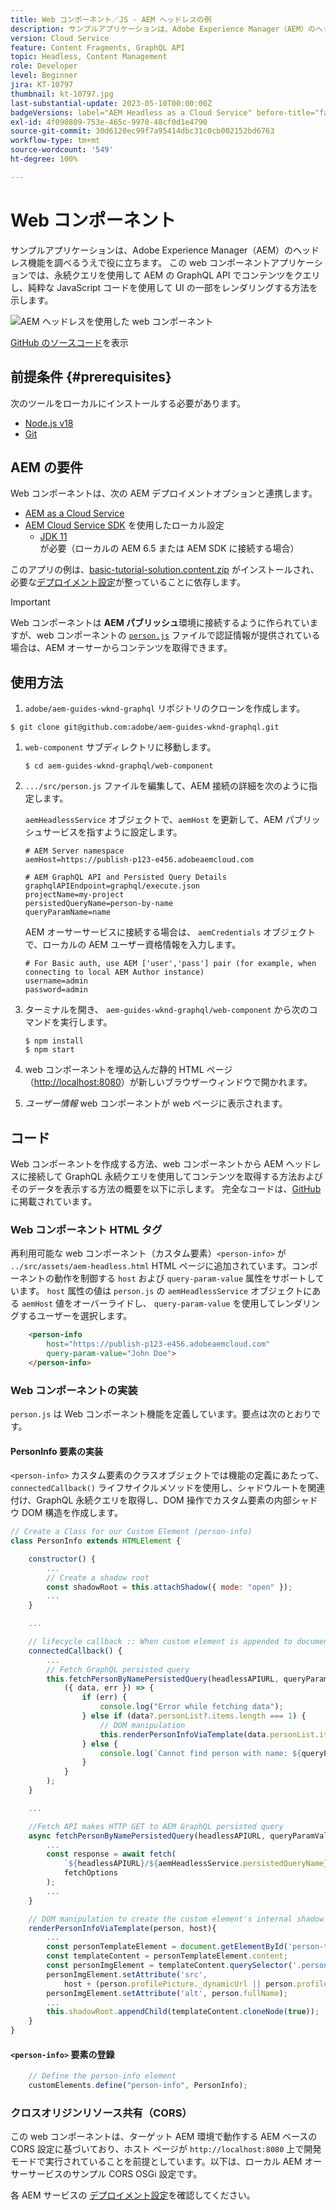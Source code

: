 ```yaml
---
title: Web コンポーネント／JS - AEM ヘッドレスの例
description: サンプルアプリケーションは、Adobe Experience Manager（AEM）のヘッドレス機能を調べるうえで役に立ちます。 この Web コンポーネント／JS アプリケーションでは、永続クエリを使用して AEM の GraphQL API でコンテンツをクエリする方法を示します。
version: Cloud Service
feature: Content Fragments, GraphQL API
topic: Headless, Content Management
role: Developer
level: Beginner
jira: KT-10797
thumbnail: kt-10797.jpg
last-substantial-update: 2023-05-10T00:00:00Z
badgeVersions: label="AEM Headless as a Cloud Service" before-title="false"
exl-id: 4f090809-753e-465c-9970-48cf0d1e4790
source-git-commit: 30d6120ec99f7a95414dbc31c0cb002152bd6763
workflow-type: tm+mt
source-wordcount: '549'
ht-degree: 100%

---
```


# Web コンポーネント

サンプルアプリケーションは、Adobe Experience Manager（AEM）のヘッドレス機能を調べるうえで役に立ちます。 この web コンポーネントアプリケーションでは、永続クエリを使用して AEM の GraphQL API でコンテンツをクエリし、純粋な JavaScript コードを使用して UI の一部をレンダリングする方法を示します。

![AEM ヘッドレスを使用した web コンポーネント](./assets/web-component/web-component.png)

[GitHub のソースコード](https://github.com/adobe/aem-guides-wknd-graphql/tree/main/web-component)を表示

## 前提条件 {#prerequisites}

次のツールをローカルにインストールする必要があります。

+ [Node.js v18](https://nodejs.org/ja/)
+ [Git](https://git-scm.com/)

## AEM の要件

Web コンポーネントは、次の AEM デプロイメントオプションと連携します。

+ [AEM as a Cloud Service](https://experienceleague.adobe.com/docs/experience-manager-cloud-service/content/implementing/deploying/overview.html?lang=ja)
+ [AEM Cloud Service SDK](https://experienceleague.adobe.com/docs/experience-manager-learn/cloud-service/local-development-environment-set-up/overview.html?lang=ja) を使用したローカル設定
   + [JDK 11](https://experience.adobe.com/#/downloads/content/software-distribution/jp/general.html?1_group.propertyvalues.property=.%2Fjcr%3Acontent%2Fmetadata%2Fdc%3AsoftwareType&amp;1_group.propertyvalues.operation=equals&amp;1_group.propertyvalues.0_values=software-type%3Atooling&amp;fulltext=Oracle%7E+JDK%7E+11%7E&amp;orderby=%40jcr%3Acontent%2Fjcr%3AlastModified&amp;orderby.sort=desc&amp;layout=list&amp;p.offset=0&amp;p.limit=14) が必要（ローカルの AEM 6.5 または AEM SDK に接続する場合）

このアプリの例は、[basic-tutorial-solution.content.zip](../multi-step/assets/explore-graphql-api/basic-tutorial-solution.content.zip) がインストールされ、必要な[デプロイメント設定](../deployment/web-component.md)が整っていることに依存します。


>[!IMPORTANT]
>
>Web コンポーネントは __AEM パブリッシュ__&#x200B;環境に接続するように作られていますが、web コンポーネントの [`person.js`](https://github.com/adobe/aem-guides-wknd-graphql/blob/main/web-component/src/person.js#L11) ファイルで認証情報が提供されている場合は、AEM オーサーからコンテンツを取得できます。

## 使用方法

1.  `adobe/aem-guides-wknd-graphql` リポジトリのクローンを作成します。

   ```shell
   $ git clone git@github.com:adobe/aem-guides-wknd-graphql.git
   ```

1. `web-component` サブディレクトリに移動します。

   ```shell
   $ cd aem-guides-wknd-graphql/web-component
   ```

1. `.../src/person.js` ファイルを編集して、AEM 接続の詳細を次のように指定します。

   `aemHeadlessService` オブジェクトで、`aemHost` を更新して、AEM パブリッシュサービスを指すように設定します。

   ```plain
   # AEM Server namespace
   aemHost=https://publish-p123-e456.adobeaemcloud.com
   
   # AEM GraphQL API and Persisted Query Details
   graphqlAPIEndpoint=graphql/execute.json
   projectName=my-project
   persistedQueryName=person-by-name
   queryParamName=name
   ```

   AEM オーサーサービスに接続する場合は、 `aemCredentials` オブジェクトで、ローカルの AEM ユーザー資格情報を入力します。

   ```plain
   # For Basic auth, use AEM ['user','pass'] pair (for example, when connecting to local AEM Author instance)
   username=admin
   password=admin
   ```

1. ターミナルを開き、 `aem-guides-wknd-graphql/web-component` から次のコマンドを実行します。

   ```shell
   $ npm install
   $ npm start
   ```

1. web コンポーネントを埋め込んだ静的 HTML ページ（[http://localhost:8080](http://localhost:8080)）が新しいブラウザーウィンドウで開かれます。
1. _ユーザー情報_ web コンポーネントが web ページに表示されます。

## コード

Web コンポーネントを作成する方法、web コンポーネントから AEM ヘッドレスに接続して GraphQL 永続クエリを使用してコンテンツを取得する方法およびそのデータを表示する方法の概要を以下に示します。 完全なコードは、[GitHub](https://github.com/adobe/aem-guides-wknd-graphql/tree/main/web-component) に掲載されています。

### Web コンポーネント HTML タグ

再利用可能な web コンポーネント（カスタム要素）`<person-info>` が `../src/assets/aem-headless.html` HTML ページに追加されています。コンポーネントの動作を制御する `host` および `query-param-value` 属性をサポートしています。  `host` 属性の値は `person.js` の `aemHeadlessService` オブジェクトにある `aemHost` 値をオーバーライドし、 `query-param-value` を使用してレンダリングするユーザーを選択します。

```html
    <person-info 
        host="https://publish-p123-e456.adobeaemcloud.com"
        query-param-value="John Doe">
    </person-info>
```

### Web コンポーネントの実装

`person.js` は Web コンポーネント機能を定義しています。要点は次のとおりです。

#### PersonInfo 要素の実装

`<person-info>` カスタム要素のクラスオブジェクトでは機能の定義にあたって、`connectedCallback()` ライフサイクルメソッドを使用し、シャドウルートを関連付け、GraphQL 永続クエリを取得し、DOM 操作でカスタム要素の内部シャドウ DOM 構造を作成します。

```javascript
// Create a Class for our Custom Element (person-info)
class PersonInfo extends HTMLElement {

    constructor() {
        ...
        // Create a shadow root
        const shadowRoot = this.attachShadow({ mode: "open" });
        ...
    }

    ...

    // lifecycle callback :: When custom element is appended to document
    connectedCallback() {
        ...
        // Fetch GraphQL persisted query
        this.fetchPersonByNamePersistedQuery(headlessAPIURL, queryParamValue).then(
            ({ data, err }) => {
                if (err) {
                    console.log("Error while fetching data");
                } else if (data?.personList?.items.length === 1) {
                    // DOM manipulation
                    this.renderPersonInfoViaTemplate(data.personList.items[0], host);
                } else {
                    console.log(`Cannot find person with name: ${queryParamValue}`);
                }
            }
        );
    }

    ...

    //Fetch API makes HTTP GET to AEM GraphQL persisted query
    async fetchPersonByNamePersistedQuery(headlessAPIURL, queryParamValue) {
        ...
        const response = await fetch(
            `${headlessAPIURL}/${aemHeadlessService.persistedQueryName}${encodedParam}`,
            fetchOptions
        );
        ...
    }

    // DOM manipulation to create the custom element's internal shadow DOM structure
    renderPersonInfoViaTemplate(person, host){
        ...
        const personTemplateElement = document.getElementById('person-template');
        const templateContent = personTemplateElement.content;
        const personImgElement = templateContent.querySelector('.person_image');
        personImgElement.setAttribute('src',
            host + (person.profilePicture._dynamicUrl || person.profilePicture._path));
        personImgElement.setAttribute('alt', person.fullName);
        ...
        this.shadowRoot.appendChild(templateContent.cloneNode(true));
    }
}
```

#### `<person-info>` 要素の登録

```javascript
    // Define the person-info element
    customElements.define("person-info", PersonInfo);
```

### クロスオリジンリソース共有（CORS）

この web コンポーネントは、ターゲット AEM 環境で動作する AEM ベースの CORS 設定に基づいており、ホスト ページが `http://localhost:8080` 上で開発モードで実行されていることを前提としています。以下は、ローカル AEM オーサーサービスのサンプル CORS OSGi 設定です。

各 AEM サービスの [デプロイメント設定](../deployment/web-component.md)を確認してください。
